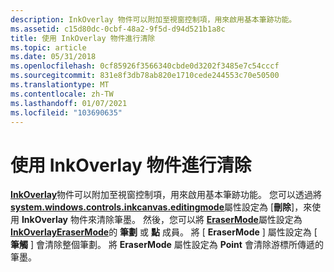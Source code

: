 ```yaml
---
description: InkOverlay 物件可以附加至視窗控制項，用來啟用基本筆跡功能。
ms.assetid: c15d80dc-0cbf-48a2-9f5d-d94d521b1a8c
title: 使用 InkOverlay 物件進行清除
ms.topic: article
ms.date: 05/31/2018
ms.openlocfilehash: 0cf85926f3566340cbde0d3202f3485e7c54cccf
ms.sourcegitcommit: 831e8f3db78ab820e1710cede244553c70e50500
ms.translationtype: MT
ms.contentlocale: zh-TW
ms.lasthandoff: 01/07/2021
ms.locfileid: "103690635"
---
```

# <a name="erasing-by-using-the-inkoverlay-object"></a>使用 InkOverlay 物件進行清除

[**InkOverlay**](inkoverlay-class.md)物件可以附加至視窗控制項，用來啟用基本筆跡功能。 您可以透過將 [**system.windows.controls.inkcanvas.editingmode**](/windows/desktop/api/msinkaut/nf-msinkaut-iinkoverlay-get_editingmode)屬性設定為 [**刪除**]，來使用 **InkOverlay** 物件來清除筆墨。 然後，您可以將 [**EraserMode**](/windows/desktop/api/msinkaut/nf-msinkaut-iinkoverlay-get_erasermode)屬性設定為 [**InkOverlayEraserMode**](/windows/desktop/api/msinkaut/ne-msinkaut-inkoverlayerasermode)的 **筆劃** 或 **點** 成員。 將 [ **EraserMode** ] 屬性設定為 [ **筆觸** ] 會清除整個筆劃。 將 **EraserMode** 屬性設定為 **Point** 會清除游標所傳遞的筆墨。

 

 



